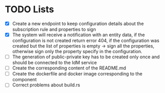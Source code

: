 # TODO Lists

- [x] Create a new endpoint to keep configuration details about the subscription rule and properties to sign
- [x] The system will receive a notification with an entity data, if the configuration is not created return error 404, if the configuration was created but the list of properties is empty -> sign all the properties, otherwise sign only the property specify in the configuration.
- [ ] The generation of public-private key has to be created only once and should be connected to the IdM service
- [ ] Create the corresponding content of the README.md
- [ ] Create the dockerfile and docker image corresponding to the component
- [ ] Correct problems about build.rs
